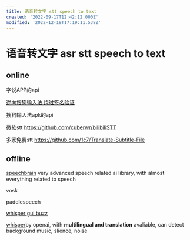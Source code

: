 ```yaml
---
title: 语音转文字 stt speech to text
created: '2022-09-17T12:42:12.000Z'
modified: '2022-12-19T17:19:11.538Z'
---
```


# 语音转文字 asr stt speech to text

## online

字说APP的api

[逆向搜狗输入法 绕过签名验证](https://www.cnblogs.com/lxh2cwl/p/14842527.html)

搜狗输入法apk的api

微软stt
https://github.com/cuberwr/bilibiliSTT

多家免费stt
https://github.com/1c7/Translate-Subtitle-File

## offline

[speechbrain](https://speechbrain.github.io/) very advanced speech related ai library, with almost everything related to speech

vosk

paddlespeech

[whisper gui buzz](https://github.com/chidiwilliams/buzz)

[whisper](https://github.com/openai/whisper)by openai, with **multilingual and translation** avaliable, can detect background music, slience, noise
